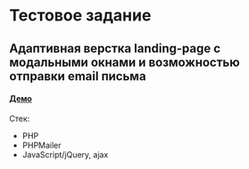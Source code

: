 # Тестовое задание
## Адаптивная верстка landing-page с модальными окнами и возможностью отправки email письма
#### [Демо](https://landing.poryvaii.ru/)

Стек:
   - PHP 
   - PHPMailer
   - JavaScript/jQuery, ajax

